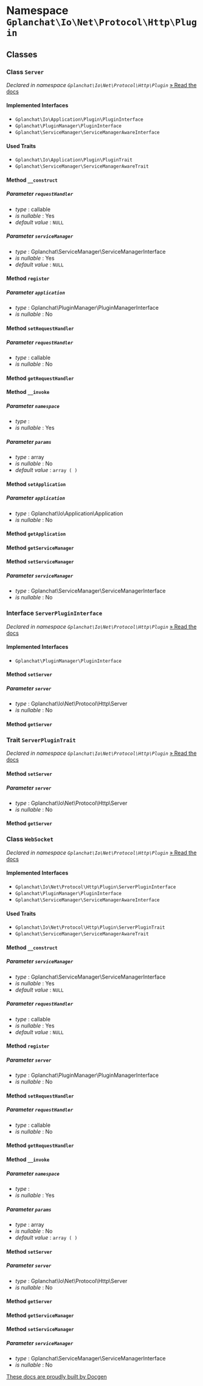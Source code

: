 Namespace `Gplanchat\Io\Net\Protocol\Http\Plugin`
==========



## Classes

### Class `Server`

_Declared in namespace `Gplanchat\Io\Net\Protocol\Http\Plugin`_ [» Read the docs](Gplanchat-Io-Net-Protocol-Http-Plugin.md#class-server)



#### Implemented Interfaces

* `Gplanchat\Io\Application\Plugin\PluginInterface`
* `Gplanchat\PluginManager\PluginInterface`
* `Gplanchat\ServiceManager\ServiceManagerAwareInterface`


#### Used Traits

* `Gplanchat\Io\Application\Plugin\PluginTrait`
* `Gplanchat\ServiceManager\ServiceManagerAwareTrait`


#### Method `__construct`



##### Parameter `requestHandler`


* *type* : callable
* *is nullable* : Yes
* *default value* : `NULL`


##### Parameter `serviceManager`


* *type* : Gplanchat\ServiceManager\ServiceManagerInterface
* *is nullable* : Yes
* *default value* : `NULL`


#### Method `register`



##### Parameter `application`


* *type* : Gplanchat\PluginManager\PluginManagerInterface
* *is nullable* : No


#### Method `setRequestHandler`



##### Parameter `requestHandler`


* *type* : callable
* *is nullable* : No


#### Method `getRequestHandler`



#### Method `__invoke`



##### Parameter `namespace`


* *type* : 
* *is nullable* : Yes


##### Parameter `params`


* *type* : array
* *is nullable* : No
* *default value* : `array (
)`


#### Method `setApplication`



##### Parameter `application`


* *type* : Gplanchat\Io\Application\Application
* *is nullable* : No


#### Method `getApplication`



#### Method `getServiceManager`



#### Method `setServiceManager`



##### Parameter `serviceManager`


* *type* : Gplanchat\ServiceManager\ServiceManagerInterface
* *is nullable* : No




### Interface `ServerPluginInterface`

_Declared in namespace `Gplanchat\Io\Net\Protocol\Http\Plugin`_ [» Read the docs](Gplanchat-Io-Net-Protocol-Http-Plugin.md#interface-serverplugininterface)



#### Implemented Interfaces

* `Gplanchat\PluginManager\PluginInterface`


#### Method `setServer`



##### Parameter `server`


* *type* : Gplanchat\Io\Net\Protocol\Http\Server
* *is nullable* : No


#### Method `getServer`





### Trait `ServerPluginTrait`

_Declared in namespace `Gplanchat\Io\Net\Protocol\Http\Plugin`_ [» Read the docs](Gplanchat-Io-Net-Protocol-Http-Plugin.md#trait-serverplugintrait)



#### Method `setServer`



##### Parameter `server`


* *type* : Gplanchat\Io\Net\Protocol\Http\Server
* *is nullable* : No


#### Method `getServer`





### Class `WebSocket`

_Declared in namespace `Gplanchat\Io\Net\Protocol\Http\Plugin`_ [» Read the docs](Gplanchat-Io-Net-Protocol-Http-Plugin.md#class-websocket)



#### Implemented Interfaces

* `Gplanchat\Io\Net\Protocol\Http\Plugin\ServerPluginInterface`
* `Gplanchat\PluginManager\PluginInterface`
* `Gplanchat\ServiceManager\ServiceManagerAwareInterface`


#### Used Traits

* `Gplanchat\Io\Net\Protocol\Http\Plugin\ServerPluginTrait`
* `Gplanchat\ServiceManager\ServiceManagerAwareTrait`


#### Method `__construct`



##### Parameter `serviceManager`


* *type* : Gplanchat\ServiceManager\ServiceManagerInterface
* *is nullable* : Yes
* *default value* : `NULL`


##### Parameter `requestHandler`


* *type* : callable
* *is nullable* : Yes
* *default value* : `NULL`


#### Method `register`



##### Parameter `server`


* *type* : Gplanchat\PluginManager\PluginManagerInterface
* *is nullable* : No


#### Method `setRequestHandler`



##### Parameter `requestHandler`


* *type* : callable
* *is nullable* : No


#### Method `getRequestHandler`



#### Method `__invoke`



##### Parameter `namespace`


* *type* : 
* *is nullable* : Yes


##### Parameter `params`


* *type* : array
* *is nullable* : No
* *default value* : `array (
)`


#### Method `setServer`



##### Parameter `server`


* *type* : Gplanchat\Io\Net\Protocol\Http\Server
* *is nullable* : No


#### Method `getServer`



#### Method `getServiceManager`



#### Method `setServiceManager`



##### Parameter `serviceManager`


* *type* : Gplanchat\ServiceManager\ServiceManagerInterface
* *is nullable* : No






[These docs are proudly built by Docgen](https://github.com/gplanchat/php-docgen)
